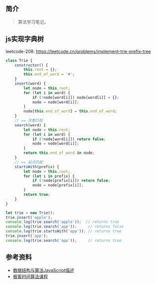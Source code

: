 ## 简介

> 算法学习笔记。

## js实现字典树

leetcode-208: https://leetcode.cn/problems/implement-trie-prefix-tree

```js
class Trie {
    constructor() {
        this.root = {};
        this.end_of_word = '#';
    }
    insert(word) {
        let node = this.root;
        for (let i in word) {
            if (!node[word[i]]) node[word[i]] = {};
            node = node[word[i]];
        }
        node[this.end_of_word] = this.end_of_word;
    }
    // == 完整匹配
    search(word) {
        let node = this.root;
        for (let i in word) {
            if (!node[word[i]]) return false;
            node = node[word[i]];
        }
        return this.end_of_word in node;
    }
    // == 起点匹配
    startsWith(prefix) {
        let node = this.root;
        for (let i in prefix) {
            if (!node[prefix[i]]) return false;
            node = node[prefix[i]];
        }
        return true;
    }
}

let trie = new Trie();
trie.insert('apple');
console.log(trie.search('apple'));  // returns true
console.log(trie.search('app'));     // returns false
console.log(trie.startsWith('app')); // returns true
trie.insert('app');
console.log(trie.search('app'));     // returns true
```

## 参考资料

- [数据结构与算法JavaScript描述](https://book.douban.com/subject/25945449/)
- [极客时间算法课程](https://time.geekbang.org/course/intro/100019701)
